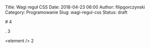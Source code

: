 Title: Wagi reguł CSS
Date: 2018-04-23 06:00
Author: filipgorczynski
Category: Programowanie
Slug: wagi-regul-css
Status: draft

\# 4

. 3

\<element /\> 2

 
